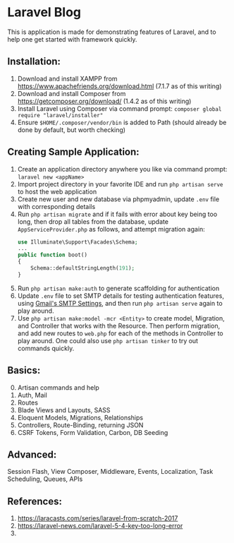 # Laravel Blog
This is application is made for demonstrating features of Laravel, and to help one get started with framework quickly.

## Installation:
1. Download and install XAMPP from https://www.apachefriends.org/download.html (7.1.7 as of this writing)
2. Download and install Composer from https://getcomposer.org/download/ (1.4.2 as of this writing)
3. Install Laravel using Composer via command prompt: `composer global require "laravel/installer"`
4. Ensure `$HOME/.composer/vendor/bin` is added to Path (should already be done by default, but worth checking)
		
## Creating Sample Application:
1. Create an application directory anywhere you like via command prompt: `laravel new <appName>`
2. Import project directory in your favorite IDE and run `php artisan serve` to host the web application
3. Create new user and new database via phpmyadmin, update `.env` file with corresponding details
4. Run `php artisan migrate` and if it fails with error about key being too long, then drop all tables from the database, update `AppServiceProvider.php` as follows, and attempt migration again:
    ```php
    use Illuminate\Support\Facades\Schema;
    ...
    public function boot()
    {
        Schema::defaultStringLength(191);
    }
    ```
5. Run `php artisan make:auth` to generate scaffolding for authentication
6. Update `.env` file to set SMTP details for testing authentication features, using [Gmail's SMTP Settings](https://support.google.com/a/answer/176600?hl=en), and then run `php artisan serve` again to play around.
7. Use `php artisan make:model -mcr <Entity>` to create model, Migration, and Controller that works with the Resource. Then perform migration, and add new routes to `web.php` for each of the methods in Controller to play around. One could also use `php artisan tinker` to try out commands quickly.
	
## Basics:
0. Artisan commands and help
1. Auth, Mail
2. Routes
3. Blade Views and Layouts, SASS
4. Eloquent Models, Migrations, Relationships
5. Controllers, Route-Binding, returning JSON
6. CSRF Tokens, Form Validation, Carbon, DB Seeding

## Advanced:
Session Flash, View Composer, Middleware, Events, Localization, Task Scheduling, Queues, APIs

## References:
1. https://laracasts.com/series/laravel-from-scratch-2017
2. https://laravel-news.com/laravel-5-4-key-too-long-error
3. 